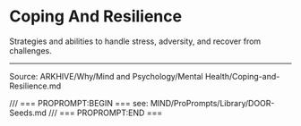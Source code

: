 # Coping And Resilience

Strategies and abilities to handle stress, adversity, and recover from challenges.

---
Source: ARKHIVE/Why/Mind and Psychology/Mental Health/Coping-and-Resilience.md

/// === PROPROMPT:BEGIN ===
see: MIND/ProPrompts/Library/DOOR-Seeds.md
/// === PROPROMPT:END ===
